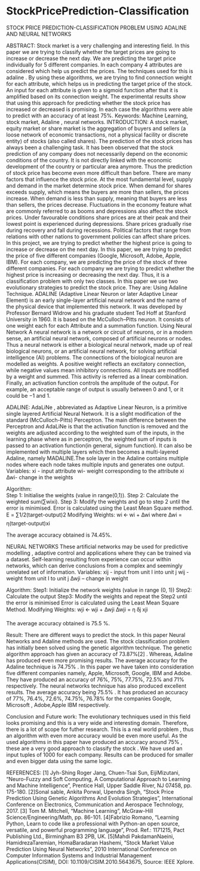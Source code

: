 # StockPricePrediction-Classification
STOCK PRICE PREDICTION-CLASSIFICATION PROBLEM
USING ADALINE AND NEURAL NETWORKS

ABSTRACT:
Stock market is a very challenging and interesting field. In this paper we are trying to classify whether the target prices are going to increase or decrease the next day. We are predicting the target price individually for 5 different companies. In each company 4 attributes are considered which help us predict the prices. The techniques used for this is adaline . By using these algorithms, we are trying to find connection weight for each attribute, which helps us in predicting the target price of the stock. An input for each attribute is given to a sigmoid function after that it is amplified based on its connection weight. The experimental results show that using this approach for predicting whether the stock price has increased or decreased is promising. In each case the algorithms were able to predict with an accuracy of at least 75%. 
 Keywords:
Machine Learning, stock market, Adaline , neural networks.
INTRODUCTION:
A stock market, equity market or share market is the aggregation of buyers and sellers (a loose network of economic transactions, not a physical facility or discrete entity) of stocks (also called shares). The prediction of the stock prices has always been a challenging task. It has been observed that the stock prediction of any company does not necessarily depend on the economic conditions of the country. It is not directly linked with the economic development of the country or particular area anymore. Thus the prediction of stock price has become even more difficult than before.
There are many factors that influence the stock price. At the most fundamental level, supply and demand in the market determine stock price. When demand for shares exceeds supply, which means the buyers are more than sellers, the prices increase. When demand is less than supply, meaning that buyers are less than sellers, the prices decrease.
Fluctuations in the economy feature what are commonly referred to as booms and depressions also affect the stock prices. Under favourable conditions share prices are at their peak and their lowest point is experienced during depressions. Share prices gradually rise during recovery and fall during recessions. Political factors that range from relations with other nations to government policies can affect share prices.
In this project, we are trying to predict whether the highest price is going to increase or    decrease on the next day. In this paper, we are trying to predict the price of five different companies (Google, Microsoft, Adobe, Apple, IBM). For each company, we are predicting the price of the stock of three different companies. For each company we are trying to predict whether the highest price is increasing or decreasing the next day. Thus, it is a classification problem with only two classes.
In this paper we use two evolutionary strategies to predict the stock price. They are:
Using  Adaline Technique.
ADALINE (Adaptive Linear Neuron or later Adaptive Linear Element) is an early single-layer artificial neural network and the name of the physical device that implemented this network. It was developed by Professor Bernard Widrow and his graduate student Ted Hoff at Stanford University in 1960. It is based on the McCulloch–Pitts neuron. It consists of one weight each for each Attribute and a summation function.
Using Neural Network
A neural network is a network or circuit of neurons, or in a modern sense, an artificial neural network, composed of artificial neurons or nodes. Thus a neural network is either a biological neural network, made up of real biological neurons, or an artificial neural network, for solving artificial intelligence (AI) problems. The connections of the biological neuron are modelled as weights. A positive weight reflects an excitatory connection, while negative values mean inhibitory connections. All inputs are modified by a weight and summed. This activity is referred as a linear combination. Finally, an activation function controls the amplitude of the output. For example, an acceptable range of output is usually between 0 and 1, or it could be −1 and 1.



ADALINE:
    AdaLiNe , abbreviated as Adaptive Linear Neuron, is a primitive single layered Artificial Neural Network.  It is a slight modification of the standard (McCulloch-Pitts) Perceptron.
    The main difference between the Perceptron and AdaLiNe is that the activation function is removed and the weights are adjusted according to the weighted sum of the inputs, in the learning phase where as in perceptron, the weighted sum of inputs is passed to an activation function(in general, signum function).
    It can also be implemented with multiple layers which then becomes a multi-layered Adaline,  namely MADALINE.The sole layer in the Adaline contains multiple nodes where each node takes multiple inputs and generates one output. 
Variables:
    xi - input attribute
    wi- weight corresponding to the attribute xi
    ∆wi- change in the weights 

Algorithm:    
    Step 1: Initialise the weights (value in range(0,1)).
    Step 2: Calculate the weighted sum(∑wixi).
    Step 3: Modify the weights and go to step 2 until the error is minimised.
Error is calculated using the Least Mean Square method.
    E = ∑1/2(target-output)2
Modifying Weights:
    wi 🡨 wi + ∆wi
    where  ∆wi = ƞ(target-output)xi 

 
The average accuracy obtained is 74.45%.





NEURAL NETWORKS
These artificial networks may be used for predictive modelling , adaptive control and applications where they can be trained via a dataset. Self-learning resulting from experience can occur within networks, which can derive conclusions from a complex and seemingly unrelated set of information.
Variables:
    xij -  input from unit I into unit j
    wij - weight from unit I to unit j
    ∆wji – change in weight

Algorithm:
    Step1: Initialize the network weights (value in range (0, 1))
    Step2: Calculate the output 
    Step3: Modify the weights and repeat the Step2 until the error is minimised
Error is calculated using the Least Mean Square Method.
Modifying Weights:
    wji  🡨  wji + ∆wji
    ∆wji = ƞ ẟj xji 


 
The average accuracy obtained is 75.5 %.




Result:
There are different ways to predict the stock. In this paper Neural Networks and Adaline methods are used. The stock classification problem has initially been solved using the genetic algorithm technique.
The genetic algorithm approach has given an accuracy of 73.87%[2] . Whereas, Adaline has produced even more promising results. The average accuracy for the Adaline technique is 74.75% . In this paper we have taken into consideration five different companies namely, Apple, Microsoft, Google, IBM and Adobe. They have produced an accuracy of 76%, 75%, 77.75%, 72.5% and 71% respectively.
The neural networks technique has also produced excellent results. The average accuracy being 75.5% . It has produced an accuracy of 77%, 76.4%, 72.6%, 74.75%, 76.78% for the companies Google, Microsoft , Adobe,Apple IBM respectively.

Conclusion and Future work:
The evolutionary techniques used  in this field looks promising and this is a very wide and interesting domain. Therefore, there is a lot of scope for futher research. This is a real world  problem , thus an algorithm with even more accuracy would be even more useful. As the used algorithms in this paper have produced an accuracy around 75% , these are a very good approach to classify the stock . We have used an input tuples of 1000 for each company. Results can be produced for smaller and even bigger data using the same logic.


REFERENCES:
[1] Jyh-Shing Roger Jang, Chuen-Tsai Sun, EijiMizutani, “Neuro-Fuzzy and Soft Computing, A Computational Approach to Learning and Machine Intelligence”, Prentice Hall, Upper Saddle River, NJ 07458, pp. 175-180.
[2]Sonal sable, Ankita Porwal, Upendra Singh, “Stock Price Prediction Using Genetic Algorithms And Evolution Strategies”, International Conference on Electronics, Communication and Aerospace Technology, 2017.
[3] Tom M. Mitchell, “Machine Learning”, McGraw-Hill Science/Engineering/Math, pp. 86-101.
[4]Fabrizio Romano, “Learning Python, Learn to code like a professional with Python-an open source, versatile, and powerful programming language”, Prod. Ref.: 1171215, Pact Publishing Ltd., Birmingham B3 2PB, UK.
[5]Mahdi PakdamanNaeini, HamidrezaTaremian, HomaBaradaran Hashemi, “Stock Market Value Prediction Using Neural Networks”, 2010 International Conference on Computer Information Systems and Industrial Management Applications(CISIM), DOI: 10.1109/CISIM.2010.5643675, Source: IEEE Xplore.
